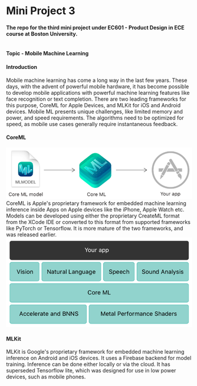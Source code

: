 # Mini Project 3 <br/>
#### The repo for the third mini project under EC601 - Product Design in ECE course at Boston University. <br/><br/>
#### Topic - Mobile Machine Learning <br/>
#### Introduction
Mobile machine learning has come a long way in the last few years. These days, with the advent of powerful mobile hardware, it has become possible to develop mobile applications with powerful machine learning features like face recognition or text completion. There are two leading frameworks for this purpose, CoreML for Apple Devices, and MLKit for iOS and Android devices. Mobile ML presents unique challenges, like limited memory and power, and speed requirements. The algorithms need to be optimized for speed, as mobile use cases generally require instantaneous feedback.
#### CoreML <br/>
![CoreML](coreml.png)
<br/>
CoreML is Apple's proprietary framework for embedded machine learning inference inside Apps on Apple devices like the iPhone, Apple Watch etc. Models can be developed using either the proprietary CreateML format from the XCode IDE or converted to this format from supported frameworks like PyTorch or Tensorflow. It is more mature of the two frameworks, and was released earlier. <br/>
![App Architecture](coremlapparch.png)
#### MLKit <br/>
MLKit is Google's proprietary framework for embedded machine learning inference on Android and iOS devices. It uses a Firebase backend for model training. Inference can be done either locally or via the cloud. It has superseded Tensorflow lite, which was designed for use in low power devices, such as mobile phones. <br/>
